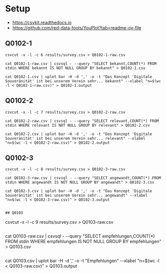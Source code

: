 # Setup

- https://csvkit.readthedocs.io
- https://github.com/red-data-tools/YouPlot?tab=readme-ov-file

## Q0102-1

```
csvcut -x -l -c 6 results/survey.csv > Q0102-1-raw.csv
```

```
cat Q0102-1-raw.csv | csvsql - --query "SELECT bekannt,COUNT(*) FROM stdin WHERE bekannt IS NOT NULL GROUP BY bekannt" > Q0102-1.csv
```

```
cat Q0102-1.csv | uplot bar -H -d ',' -o -t "Das Konzept 'Digitale Souveränität' ist bei unserem Verein sehr... bekannt" --xlabel "n=$(wc -l < Q0102-1-raw.csv)" > Q0102-1.output
```

## Q0102-2

```
csvcut -x -l -c 7 results/survey.csv > Q0102-2-raw.csv
```

```
cat Q0102-2-raw.csv | csvsql - --query "SELECT relevant,COUNT(*) FROM stdin WHERE relevant IS NOT NULL GROUP BY relevant" > Q0102-2.csv
```

```
cat Q0102-2.csv | uplot bar -H -d ',' -o -t "Das Konzept 'Digitale Souveränität' ist bei unserem Verein sehr... relevant" --xlabel "n=$(wc -l < Q0102-2-raw.csv)" > Q0102-2.output
```

## Q0102-3

```
csvcut -x -l -c 8 results/survey.csv > Q0102-3-raw.csv
```

```
cat Q0102-3-raw.csv | csvsql - --query "SELECT angewandt,COUNT(*) FROM stdin WHERE angewandt IS NOT NULL GROUP BY angewandt" > Q0102-3.csv
```

```
cat Q0102-3.csv | uplot bar -H -d ',' -o -t "Das Konzept 'Digitale Souveränität' ist bei unserem Verein sehr... angewandt" --xlabel "n=$(wc -l < Q0102-3-raw.csv)" > Q0102-3.output
```
```

## Q0103

```
csvcut -x -l -c 9 results/survey.csv > Q0103-raw.csv
```

```
cat Q0103-raw.csv | csvsql - --query "SELECT empfehlungen,COUNT(*) FROM stdin WHERE empfehlungen IS NOT NULL GROUP BY empfehlungen" > Q0103.csv
```

```
cat Q0103.csv | uplot bar -H -d ',' -o -t "Empfehlungen" --xlabel "n=$(wc -l < Q0103-raw.csv)" > Q0103.output
```